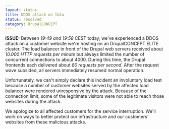 ```yaml
---
layout: status
title: DDOS attack on lb1a
status: resolved
category: DrupalCONCEPT
---
```

<p><strong>ISSUE:</strong> Between <em>19:49 and 19:58</em> CEST today, we've experienced a DDOS attack on a customer website we're hosting on an&nbsp;DrupalCONCEPT ELITE cluster. The load balancer in front of the Drupal web servers received about <em>10.000 HTTP requests per minute</em> but always limited the number of concurrent connections to about 4000. During this time, the Drupal frontends each delivered about <em>80 requests per second</em>. After the request wave subsided, all servers immediately resumed normal operation.</p>
<p>Unfortunately, we can't simply declare this incident an involuntary load test because a number of customer websites served by the affected load balancer were rendered unresponsive by the attack. Because of the connection limit, some of the legitimate visitors were not able to reach those websites during the attack.</p>
<p>We apologize to all affected customers for the service interruption. We'll work on ways to better protect our infrastructure and our customers' websites from these malicious attacks.</p>
